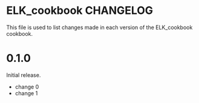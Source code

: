 # ELK_cookbook CHANGELOG

This file is used to list changes made in each version of the ELK_cookbook cookbook.

# 0.1.0

Initial release.

- change 0
- change 1

